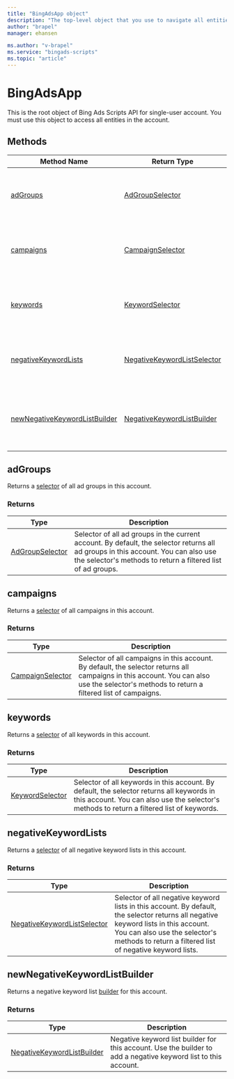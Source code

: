```yaml
---
title: "BingAdsApp object"
description: "The top-level object that you use to navigate all entities in a single user account."
author: "brapel"
manager: ehansen

ms.author: "v-brapel"
ms.service: "bingads-scripts"
ms.topic: "article"
---
```


# BingAdsApp

This is the root object of Bing Ads Scripts API for single-user account. You must use this object to access all entities in the account.

## Methods

|Method Name|Return Type|Description|
|-|-|-
[adGroups](#adgroups)|[AdGroupSelector](./AdGroupSelector.md)|Returns a [selector](../concepts/selectors.md) of all ad groups in this account.
[campaigns](#campaigns)|[CampaignSelector](./CampaignSelector.md)|Returns a selector of all campaigns in this account.
[keywords](#keywords)|[KeywordSelector](./KeywordSelector.md)|Returns a selector of all keywords in this account.
[negativeKeywordLists](#negativekeywordlists)|[NegativeKeywordListSelector](./NegativeKeywordListSelector.md)|Returns a selector of all negative keyword lists in this account.
[newNegativeKeywordListBuilder](#newnegativekeywordlistbuilder)|[NegativeKeywordListBuilder](./NegativeKeywordListBuilder.md)|Returns a new negative keyword list builder for this account.

<!--
[ads](#ads)|[AdSelector](./AdSelector)|Returns a selector of all ads in this account.<br />
[getExecutionInfo](#getexecutioninfo)|[ExecutionInfo](./ExecutionInfo)|Returns information about the environment in which the script is currently executing.
-->


## <a name="adgroups"></a>adGroups

Returns a [selector](../concepts/selectors.md) of all ad groups in this account. 

### Returns

|Type|Description|
|-|-
[AdGroupSelector](./AdGroupSelector.md)|Selector of all ad groups in the current account. By default, the selector returns all ad groups in this account. You can also use the selector's methods to return a filtered list of ad groups.

<!--
## <a name="ads"></a>ads
Returns a selector of all ads in this account.


### Returns:
|Type|Description|
|-|-
[AdSelector](./AdSelector)|Selector of all ads in this account.
-->

## <a name="campaigns"></a>campaigns

Returns a [selector](../concepts/selectors.md) of all campaigns in this account. 

### Returns

|Type|Description|
|-|-
[CampaignSelector](./CampaignSelector.md)|Selector of all campaigns in this account. By default, the selector returns all campaigns in this account. You can also use the selector's methods to return a filtered list of campaigns.

<!--
## <a name="getexecutioninfo"></a>getExecutionInfo
Returns information about the environment in which the script is currently executing.

### Returns:
|Type|Description|
|-|-
[ExecutionInfo](./ExecutionInfo)|Information about the environment in which the script is currently executing.
-->

## <a name="keywords"></a>keywords

Returns a [selector](../concepts/selectors.md) of all keywords in this account.

### Returns

|Type|Description|
|-|-
[KeywordSelector](./KeywordSelector.md)|Selector of all keywords in this account. By default, the selector returns all keywords in this account. You can also use the selector's methods to return a filtered list of keywords.

## <a name="negativekeywordlists"></a>negativeKeywordLists

Returns a [selector](../concepts/selectors.md) of all negative keyword lists in this account. 

### Returns

|Type|Description|
|-|-
[NegativeKeywordListSelector](./NegativeKeywordListSelector.md)|Selector of all negative keyword lists in this account. By default, the selector returns all negative keyword lists in this account. You can also use the selector's methods to return a filtered list of negative keyword lists.

## <a name="newnegativekeywordlistbuilder"></a>newNegativeKeywordListBuilder

Returns a negative keyword list [builder](../concepts/builders.md) for this account. 

### Returns

|Type|Description|
|-|-
[NegativeKeywordListBuilder](./NegativeKeywordListBuilder.md)|Negative keyword list builder for this account. Use the builder to add a negative keyword list to this account.

